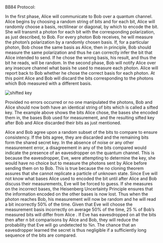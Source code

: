 BB84 Protocol:

In the first phase, Alice will communicate to Bob over a quantum channel.
Alice begins by choosing a random string of bits and for each bit, Alice will randomly choose a
basis, rectilinear or diagonal, by which to encode the bit. She will transmit a photon for each bit
with the corresponding polarization, as just described, to Bob.
For every photon Bob receives, he will measure the photon’s polarization by a randomly chosen
basis. If, for a particular photon, Bob chose the same basis as Alice, then in principle, Bob should
measure the same polarization and thus he can correctly infer the bit that Alice intended to send.
If he chose the wrong basis, his result, and thus the bit he reads, will be random.
In the second phase, Bob will notify Alice over any insecure channel what basis he used to
measure each photon. Alice will report back to Bob whether he chose the correct basis for each
photon. At this point Alice and Bob will discard the bits corresponding to the photons which Bob
measured with a different basis.


![shifted key](https://github.com/rachitverma1030/BB84_python-implementation/assets/69762917/fa835b41-cc52-4315-8803-bb5625d437e8)


Provided no errors occurred or no one manipulated the photons, Bob and Alice should now both
have an identical string of bits which is called a sifted key.
The example above shows the bits Alice chose, the bases she encoded them in, the bases Bob
used for measurement, and the resulting sifted key after Bob and Alice discarded their bits as just
mentioned.


Alice and Bob agree upon a random subset of the bits to compare to ensure consistency. If the bits
agree, they are discarded and the remaining bits form the shared secret key. In the absence of noise
or any other measurement error, a disagreement in any of the bits compared would indicate the
presence of an eavesdropper on the quantum channel. This is because the eavesdropper, Eve, were
attempting to determine the key, she would have no choice but to measure the photons sent by Alice
before sending them on to Bob. This is true because the no cloning theorem assures that she cannot
replicate a particle of unknown state. Since Eve will not know what bases Alice used to encoded
the bit until after Alice and Bob discuss their measurements, Eve will be forced to guess. If she
measures on the incorrect bases, the Heisenberg Uncertainty Principle ensures that the information
encoded on the other bases is now lost. Thus when the photon reaches Bob, his measurement will
now be random and he will read a bit incorrectly 50% of the time. Given that Eve will
choose the measurement basis incorrectly on average 50% of the time, 25 % of
Bob’s measured bits will differ from Alice . If Eve has eavesdropped on all the bits then after n bit
comparisons by Alice and Bob, they will reduce the probability that Eve will go undetected to ¾n.
The chance that an eavesdropper learned the secret is thus negligible if a sufficiently long sequence
of the bits are compared.

